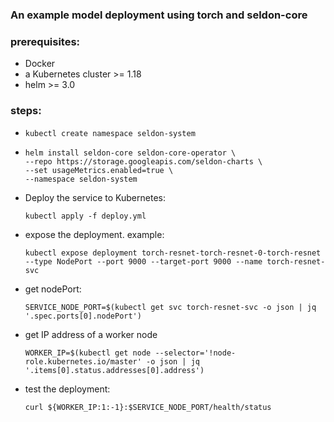 ### An example model deployment using torch and seldon-core

### prerequisites:
- Docker
- a Kubernetes cluster >= 1.18
- helm >= 3.0
### steps:
-   ```shell
    kubectl create namespace seldon-system
    ```
-   ```shell
    helm install seldon-core seldon-core-operator \
    --repo https://storage.googleapis.com/seldon-charts \
    --set usageMetrics.enabled=true \
    --namespace seldon-system
    ```
- Deploy the service to Kubernetes:
    ```shell 
    kubectl apply -f deploy.yml
    ```
- expose the deployment. example: 
    ```shell
    kubectl expose deployment torch-resnet-torch-resnet-0-torch-resnet --type NodePort --port 9000 --target-port 9000 --name torch-resnet-svc
    ```
- get nodePort:
    ```shell
    SERVICE_NODE_PORT=$(kubectl get svc torch-resnet-svc -o json | jq '.spec.ports[0].nodePort')
    ```
- get IP address of a worker node
  ```shell
  WORKER_IP=$(kubectl get node --selector='!node-role.kubernetes.io/master' -o json | jq '.items[0].status.addresses[0].address')
  ```
- test the deployment:
    ```shell
    curl ${WORKER_IP:1:-1}:$SERVICE_NODE_PORT/health/status
    ```